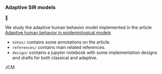 ### Adaptive SIR models 
:bug:

We study the adaptive human behavior model implemented in the article [Adaptive human behavior in epidemiological models](https://www.pnas.org/doi/full/10.1073/pnas.1011250108#:~:text=Adaptive%20behavior%20implies%20disease%20transmission,once%20a%20disease%20has%20emerged.)

- `notes/` contains some annotations on the article.
- `references/` contains main related references.
- `design/` contains a jupyter notebook with some implementation designs and drafts for both classical and adaptive. 

JCM